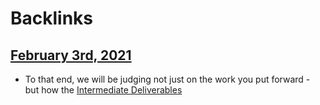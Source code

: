 
# Backlinks
## [February 3rd, 2021](<February 3rd, 2021.md>)
- To that end, we will be judging not just on the work you put forward - but how the [Intermediate Deliverables](<Intermediate Deliverables.md>)

